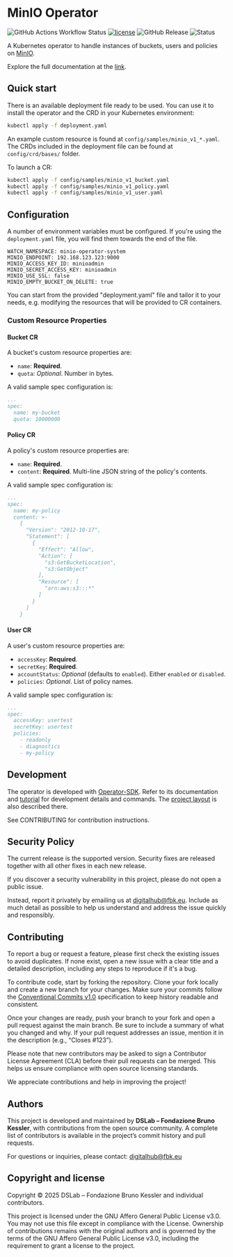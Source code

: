# MinIO Operator

![GitHub Actions Workflow Status](https://img.shields.io/github/actions/workflow/status/scc-digitalhub/minio-operator/release.yaml?event=release) [![license](https://img.shields.io/badge/license-Apache%202.0-blue)](https://github.com/scc-digitalhub/minio-operator/LICENSE) ![GitHub Release](https://img.shields.io/github/v/release/scc-digitalhub/minio-operator)
![Status](https://img.shields.io/badge/status-stable-gold)

A Kubernetes operator to handle instances of buckets, users and policies on [MinIO](https://min.io/).

Explore the full documentation at the [link](https://scc-digitalhub.github.io/docs/).

## Quick start

There is an available deployment file ready to be used. You can use it to install the operator and the CRD in your Kubernetes environment:

```sh
kubectl apply -f deployment.yaml
```

An example custom resource is found at `config/samples/minio_v1_*.yaml`. The CRDs included in the deployment file can be found at `config/crd/bases/` folder.

To launch a CR:

```sh
kubectl apply -f config/samples/minio_v1_bucket.yaml
kubectl apply -f config/samples/minio_v1_policy.yaml
kubectl apply -f config/samples/minio_v1_user.yaml
```

## Configuration

A number of environment variables must be configured. If you're using the `deployment.yaml` file, you will find them towards the end of the file.
```
WATCH_NAMESPACE: minio-operator-system
MINIO_ENDPOINT: 192.168.123.123:9000
MINIO_ACCESS_KEY_ID: minioadmin
MINIO_SECRET_ACCESS_KEY: minioadmin
MINIO_USE_SSL: false
MINIO_EMPTY_BUCKET_ON_DELETE: true
```
You can start from the provided "deployment.yaml" file and tailor it to your needs, e.g. modifying the resources that will be provided to CR containers.

### Custom Resource Properties

#### Bucket CR
A bucket's custom resource properties are:
- `name`: **Required**.
- `quota`: *Optional*. Number in bytes.

A valid sample spec configuration is:
``` yaml
...
spec:
  name: my-bucket
  quota: 10000000
```

#### Policy CR
A policy's custom resource properties are:
- `name`: **Required**.
- `content`: **Required**. Multi-line JSON string of the policy's contents.

A valid sample spec configuration is:
``` yaml
...
spec: 
  name: my-policy
  content: >-
    {
      "Version": "2012-10-17",
      "Statement": [
        {
          "Effect": "Allow",
          "Action": [
            "s3:GetBucketLocation",
            "s3:GetObject"
          ],
          "Resource": [
            "arn:aws:s3:::*"
          ]
        }
      ]
    }
```

#### User CR
A user's custom resource properties are:
- `accessKey`: **Required**.
- `secretKey`: **Required**.
- `accountStatus`: *Optional* (defaults to `enabled`). Either `enabled` or `disabled`.
- `policies`: *Optional*. List of policy names.

A valid sample spec configuration is:
``` yaml
...
spec:
  accessKey: usertest
  secretKey: usertest
  policies:
    - readonly
    - diagnostics
    - my-policy
```

## Development

The operator is developed with [Operator-SDK](https://sdk.operatorframework.io). Refer to its documentation and [tutorial](https://sdk.operatorframework.io/docs/building-operators/golang/tutorial/) for development details and commands. The [project layout](https://sdk.operatorframework.io/docs/overview/project-layout/) is also described there.

See CONTRIBUTING for contribution instructions.

## Security Policy

The current release is the supported version. Security fixes are released together with all other fixes in each new release.

If you discover a security vulnerability in this project, please do not open a public issue.

Instead, report it privately by emailing us at digitalhub@fbk.eu. Include as much detail as possible to help us understand and address the issue quickly and responsibly.

## Contributing

To report a bug or request a feature, please first check the existing issues to avoid duplicates. If none exist, open a new issue with a clear title and a detailed description, including any steps to reproduce if it's a bug.

To contribute code, start by forking the repository. Clone your fork locally and create a new branch for your changes. Make sure your commits follow the [Conventional Commits v1.0](https://www.conventionalcommits.org/en/v1.0.0/) specification to keep history readable and consistent.

Once your changes are ready, push your branch to your fork and open a pull request against the main branch. Be sure to include a summary of what you changed and why. If your pull request addresses an issue, mention it in the description (e.g., “Closes #123”).

Please note that new contributors may be asked to sign a Contributor License Agreement (CLA) before their pull requests can be merged. This helps us ensure compliance with open source licensing standards.

We appreciate contributions and help in improving the project!

## Authors

This project is developed and maintained by **DSLab – Fondazione Bruno Kessler**, with contributions from the open source community. A complete list of contributors is available in the project’s commit history and pull requests.

For questions or inquiries, please contact: [digitalhub@fbk.eu](mailto:digitalhub@fbk.eu)

## Copyright and license

Copyright © 2025 DSLab – Fondazione Bruno Kessler and individual contributors.

This project is licensed under the GNU Affero General Public License v3.0.
You may not use this file except in compliance with the License. Ownership of contributions remains with the original authors and is governed by the terms of the GNU Affero General Public License v3.0, including the requirement to grant a license to the project.

